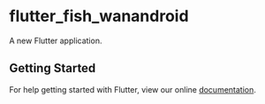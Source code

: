 # flutter_fish_wanandroid

A new Flutter application.

## Getting Started

For help getting started with Flutter, view our online
[documentation](https://flutter.io/).
